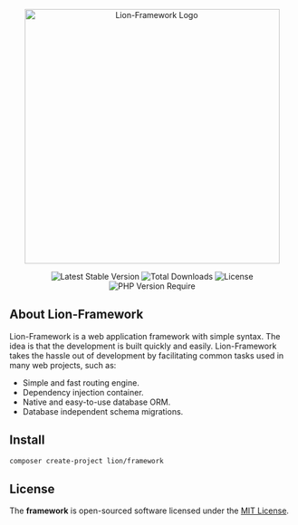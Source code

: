 <p align="center">
  <a href="https://lion-client.vercel.app/" target="_blank">
    <img 
        src="https://github.com/lion-packages/framework/assets/56183278/60871c9f-1c93-4481-8c1e-d70282b33254"
        width="450" 
        alt="Lion-Framework Logo"
    >
  </a>
</p>

<p align="center">
  <img src="https://poser.pugx.org/lion/framework/v" alt="Latest Stable Version">
  <img src="https://poser.pugx.org/lion/framework/downloads" alt="Total Downloads">
  <img src="https://poser.pugx.org/lion/framework/license" alt="License">
  <img src="https://poser.pugx.org/lion/framework/require/php" alt="PHP Version Require">
</p>

## About Lion-Framework

Lion-Framework is a web application framework with simple syntax. The idea is that the development is built quickly and easily. Lion-Framework takes the hassle out of development by facilitating common tasks used in many web projects, such as:

- Simple and fast routing engine.
- Dependency injection container.
- Native and easy-to-use database ORM.
- Database independent schema migrations.

## Install

```bash
composer create-project lion/framework
```

## License

The <strong>framework</strong> is open-sourced software licensed under the [MIT License](https://github.com/lion-packages/framework/blob/main/LICENSE).
